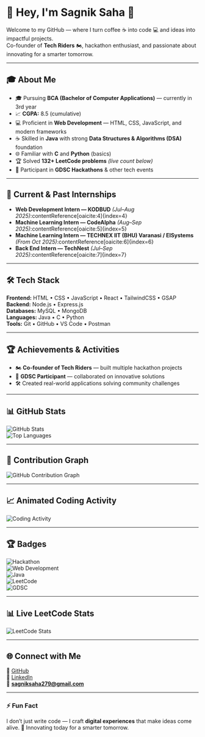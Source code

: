 # 👋 Hey, I'm Sagnik Saha 🚀

Welcome to my GitHub — where I turn coffee ☕ into code 💻 and ideas into impactful projects.  
Co-founder of **Tech Riders** 🏍, hackathon enthusiast, and passionate about innovating for a smarter tomorrow.  

---

## 🎓 About Me
- 🎓 Pursuing **BCA (Bachelor of Computer Applications)** — currently in 3rd year  
- 📈 **CGPA:** 8.5 (cumulative)  
- 💻 Proficient in **Web Development** — HTML, CSS, JavaScript, and modern frameworks  
- ☕ Skilled in **Java** with strong **Data Structures & Algorithms (DSA)** foundation  
- 🌐 Familiar with **C** and **Python** (basics)  
- 🏆 Solved **132+ LeetCode problems** *(live count below)*  
- 🎯 Participant in **GDSC Hackathons** & other tech events  

---

## 💼 Current & Past Internships
- **Web Development Intern — KODBUD** *(Jul–Aug 2025)*:contentReference[oaicite:4]{index=4}  
- **Machine Learning Intern — CodeAlpha** *(Aug–Sep 2025)*:contentReference[oaicite:5]{index=5}  
- **Machine Learning Intern — TECHNEX IIT (BHU) Varanasi / EISystems** *(From Oct 2025)*:contentReference[oaicite:6]{index=6}  
- **Back End Intern — TechNest** *(Jul–Sep 2025)*:contentReference[oaicite:7]{index=7}  

---

## 🛠 Tech Stack
**Frontend:** HTML • CSS • JavaScript • React • TailwindCSS • GSAP  
**Backend:** Node.js • Express.js  
**Databases:** MySQL • MongoDB  
**Languages:** Java • C • Python  
**Tools:** Git • GitHub • VS Code • Postman  

---

## 🏆 Achievements & Activities
- 🏍 **Co-founder of Tech Riders** — built multiple hackathon projects  
- 🎯 **GDSC Participant** — collaborated on innovative solutions  
- 🛠 Created real-world applications solving community challenges  

---

## 📊 GitHub Stats
![GitHub Stats](https://github-readme-stats.vercel.app/api?username=sagniksaha279&show_icons=true&theme=tokyonight)  
![Top Languages](https://github-readme-stats.vercel.app/api/top-langs/?username=sagniksaha279&layout=compact&theme=tokyonight)  

---

## 🎯 Contribution Graph
![GitHub Contribution Graph](https://github-readme-activity-graph.vercel.app/graph?username=sagniksaha279&theme=tokyo-night)  

---

## 📈 Animated Coding Activity
![Coding Activity](https://github-readme-streak-stats.herokuapp.com?user=sagniksaha279&theme=tokyonight&hide_border=false)  

---

## 🏆 Badges
![Hackathon](https://img.shields.io/badge/Hackathon-Participant-brightgreen?style=for-the-badge&logo=hackclub&logoColor=white)  
![Web Development](https://img.shields.io/badge/Web%20Development-Expert-blue?style=for-the-badge&logo=javascript&logoColor=white)  
![Java](https://img.shields.io/badge/Java-DSA%20Pro-orange?style=for-the-badge&logo=java&logoColor=white)  
![LeetCode](https://img.shields.io/badge/LeetCode-Problems%20Solved-yellow?style=for-the-badge&logo=leetcode&logoColor=white)  
![GDSC](https://img.shields.io/badge/GDSC-Participant-red?style=for-the-badge&logo=google&logoColor=white)  

---

## 📊 Live LeetCode Stats
![LeetCode Stats](https://leetcard.jacoblin.cool/sagniksaha279?theme=dark&ext=contest)  

---

## 🌐 Connect with Me
💼 [GitHub](https://github.com/sagniksaha279)  
🔗 [LinkedIn](https://www.linkedin.com/in/sagniksaha279)  
📧 **sagniksaha279@gmail.com**  

---

### ⚡ Fun Fact
I don’t just write code — I craft **digital experiences** that make ideas come alive. 🌟 Innovating today for a smarter tomorrow.
